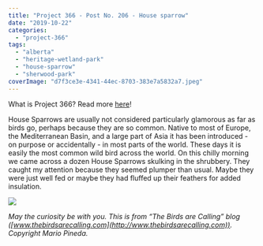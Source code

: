 ```yaml
---
title: "Project 366 - Post No. 206 - House sparrow"
date: "2019-10-22"
categories: 
  - "project-366"
tags: 
  - "alberta"
  - "heritage-wetland-park"
  - "house-sparrow"
  - "sherwood-park"
coverImage: "d7f3ce3e-4341-44ec-8703-383e7a5832a7.jpeg"
---
```


What is Project 366? Read more [here](https://thebirdsarecalling.com/2019/03/29/project-366/)!

House Sparrows are usually not considered particularly glamorous as far as birds go, perhaps because they are so common. Native to most of Europe, the Mediterranean Basin, and a large part of Asia it has been introduced - on purpose or accidentally - in most parts of the world. These days it is easily the most common wild bird across the world. On this chilly morning we came across a dozen House Sparrows skulking in the shrubbery. They caught my attention because they seemed plumper than usual. Maybe they were just well fed or maybe they had fluffed up their feathers for added insulation.

![](https://thebirdsarecallingandimustgo.files.wordpress.com/2019/10/d7f3ce3e-4341-44ec-8703-383e7a5832a7.jpeg?w=1024)

_May the curiosity be with you. This is from “The Birds are Calling” blog ([www.thebirdsarecalling.com](http://www.thebirdsarecalling.com)). Copyright Mario Pineda._
